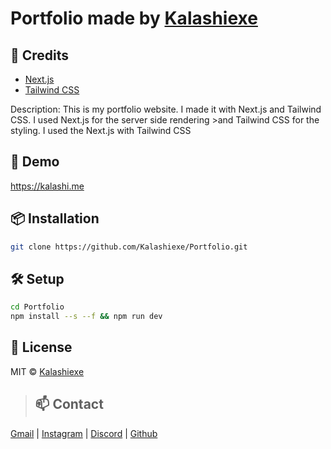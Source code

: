 # Portfolio made by [Kalashiexe](https://github.com/Kalashiexe)

## 📝 Credits

 - [Next.js](https://nextjs.org/)
 - [Tailwind CSS](https://tailwindcss.com/)

 Description: This is my portfolio website. I made it with Next.js and Tailwind CSS. I used Next.js for the server side rendering >and Tailwind CSS for the styling. I used the Next.js with Tailwind CSS
## 🚀 Demo

https://kalashi.me

## 📦 Installation

```bash 
git clone https://github.com/Kalashiexe/Portfolio.git
```

## 🛠 Setup

```bash
cd Portfolio
npm install --s --f && npm run dev
```

## 📄 License

MIT © [Kalashiexe](./LICENSE)

>## 📫 Contact

[Gmail](mailto:kalashispotify@gmail.com) | [Instagram](https://instagram.com/mustafacanyl) |  [Discord](https://discord.com/users/1059362574958874634) | [Github](https://github.com/Kalashiexe)

